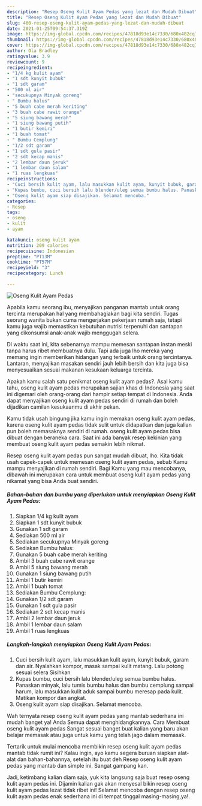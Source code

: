 ```yaml
---
description: "Resep Oseng Kulit Ayam Pedas yang lezat dan Mudah Dibuat"
title: "Resep Oseng Kulit Ayam Pedas yang lezat dan Mudah Dibuat"
slug: 460-resep-oseng-kulit-ayam-pedas-yang-lezat-dan-mudah-dibuat
date: 2021-01-25T09:54:37.319Z
image: https://img-global.cpcdn.com/recipes/47818d93e14c7330/680x482cq70/oseng-kulit-ayam-pedas-foto-resep-utama.jpg
thumbnail: https://img-global.cpcdn.com/recipes/47818d93e14c7330/680x482cq70/oseng-kulit-ayam-pedas-foto-resep-utama.jpg
cover: https://img-global.cpcdn.com/recipes/47818d93e14c7330/680x482cq70/oseng-kulit-ayam-pedas-foto-resep-utama.jpg
author: Ola Bradley
ratingvalue: 3.9
reviewcount: 9
recipeingredient:
- "1/4 kg kulit ayam"
- "1 sdt kunyit bubuk"
- "1 sdt garam"
- "500 ml air"
- "secukupnya Minyak goreng"
- " Bumbu halus"
- "5 buah cabe merah keriting"
- "3 buah cabe rawit orange"
- "5 siung bawang merah"
- "1 siung bawang putih"
- "1 butir kemiri"
- "1 buah tomat"
- " Bumbu Cemplung"
- "1/2 sdt garam"
- "1 sdt gula pasir"
- "2 sdt kecap manis"
- "2 lembar daun jeruk"
- "1 lembar daun salam"
- "1 ruas lengkuas"
recipeinstructions:
- "Cuci bersih kulit ayam, lalu masukkan kulit ayam, kunyit bubuk, garam dan air. Nyalahkan kompor, masak sampai kulit matang. Lalu potong sesuai selera Sisihkan"
- "Kupas bumbu, cuci bersih lalu blender/uleg semua bumbu halus. Panaskan minyak, lalu tumis bumbu halus dan bumbu cemplung sampai harum, lalu masukkan kulit aduk sampai bumbu meresap pada kulit. Matikan kompor dan angkat."
- "Oseng kulit ayam siap disajikan. Selamat mencoba."
categories:
- Resep
tags:
- oseng
- kulit
- ayam

katakunci: oseng kulit ayam 
nutrition: 209 calories
recipecuisine: Indonesian
preptime: "PT13M"
cooktime: "PT57M"
recipeyield: "3"
recipecategory: Lunch

---
```



![Oseng Kulit Ayam Pedas](https://img-global.cpcdn.com/recipes/47818d93e14c7330/680x482cq70/oseng-kulit-ayam-pedas-foto-resep-utama.jpg)

Apabila kamu seorang ibu, menyajikan panganan mantab untuk orang tercinta merupakan hal yang membahagiakan bagi kita sendiri. Tugas seorang  wanita bukan cuma mengerjakan pekerjaan rumah saja, tetapi kamu juga wajib memastikan kebutuhan nutrisi terpenuhi dan santapan yang dikonsumsi anak-anak wajib menggugah selera.

Di waktu  saat ini, kita sebenarnya mampu memesan santapan instan meski tanpa harus ribet membuatnya dulu. Tapi ada juga lho mereka yang memang ingin memberikan hidangan yang terbaik untuk orang tercintanya. Lantaran, menyajikan masakan sendiri jauh lebih bersih dan kita juga bisa menyesuaikan sesuai makanan kesukaan keluarga tercinta. 



Apakah kamu salah satu penikmat oseng kulit ayam pedas?. Asal kamu tahu, oseng kulit ayam pedas merupakan sajian khas di Indonesia yang saat ini digemari oleh orang-orang dari hampir setiap tempat di Indonesia. Anda dapat menyajikan oseng kulit ayam pedas sendiri di rumah dan boleh dijadikan camilan kesukaanmu di akhir pekan.

Kamu tidak usah bingung jika kamu ingin memakan oseng kulit ayam pedas, karena oseng kulit ayam pedas tidak sulit untuk didapatkan dan juga kalian pun boleh memasaknya sendiri di rumah. oseng kulit ayam pedas bisa dibuat dengan beraneka cara. Saat ini ada banyak resep kekinian yang membuat oseng kulit ayam pedas semakin lebih nikmat.

Resep oseng kulit ayam pedas pun sangat mudah dibuat, lho. Kita tidak usah capek-capek untuk memesan oseng kulit ayam pedas, sebab Kamu mampu menyajikan di rumah sendiri. Bagi Kamu yang mau mencobanya, dibawah ini merupakan cara untuk membuat oseng kulit ayam pedas yang nikamat yang bisa Anda buat sendiri.

<!--inarticleads1-->

##### Bahan-bahan dan bumbu yang diperlukan untuk menyiapkan Oseng Kulit Ayam Pedas:

1. Siapkan 1/4 kg kulit ayam
1. Siapkan 1 sdt kunyit bubuk
1. Gunakan 1 sdt garam
1. Sediakan 500 ml air
1. Sediakan secukupnya Minyak goreng
1. Sediakan  Bumbu halus:
1. Gunakan 5 buah cabe merah keriting
1. Ambil 3 buah cabe rawit orange
1. Ambil 5 siung bawang merah
1. Gunakan 1 siung bawang putih
1. Ambil 1 butir kemiri
1. Ambil 1 buah tomat
1. Sediakan  Bumbu Cemplung:
1. Gunakan 1/2 sdt garam
1. Gunakan 1 sdt gula pasir
1. Sediakan 2 sdt kecap manis
1. Ambil 2 lembar daun jeruk
1. Ambil 1 lembar daun salam
1. Ambil 1 ruas lengkuas




<!--inarticleads2-->

##### Langkah-langkah menyiapkan Oseng Kulit Ayam Pedas:

1. Cuci bersih kulit ayam, lalu masukkan kulit ayam, kunyit bubuk, garam dan air. Nyalahkan kompor, masak sampai kulit matang. Lalu potong sesuai selera Sisihkan
1. Kupas bumbu, cuci bersih lalu blender/uleg semua bumbu halus. Panaskan minyak, lalu tumis bumbu halus dan bumbu cemplung sampai harum, lalu masukkan kulit aduk sampai bumbu meresap pada kulit. Matikan kompor dan angkat.
1. Oseng kulit ayam siap disajikan. Selamat mencoba.




Wah ternyata resep oseng kulit ayam pedas yang mantab sederhana ini mudah banget ya! Anda Semua dapat menghidangkannya. Cara Membuat oseng kulit ayam pedas Sangat sesuai banget buat kalian yang baru akan belajar memasak atau juga untuk kamu yang telah jago dalam memasak.

Tertarik untuk mulai mencoba membikin resep oseng kulit ayam pedas mantab tidak rumit ini? Kalau ingin, ayo kamu segera buruan siapkan alat-alat dan bahan-bahannya, setelah itu buat deh Resep oseng kulit ayam pedas yang mantab dan simple ini. Sangat gampang kan. 

Jadi, ketimbang kalian diam saja, yuk kita langsung saja buat resep oseng kulit ayam pedas ini. Dijamin kalian gak akan menyesal bikin resep oseng kulit ayam pedas lezat tidak ribet ini! Selamat mencoba dengan resep oseng kulit ayam pedas enak sederhana ini di tempat tinggal masing-masing,ya!.

